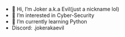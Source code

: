 - 👋 Hi, I’m Joker a.k.a Evil(just a nickname lol)
- 👀 I’m interested in Cyber-Security
- 🌱 I’m currently learning Python
- Discord: .jokerakaevil

<!---
jokerakaevil/jokerakaevil is a ✨ special ✨ repository because its `README.md` (this file) appears on your GitHub profile.
You can click the Preview link to take a look at your changes.
--->
